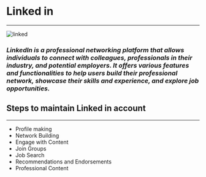 #  Linked in
___



![linked](https://github.com/Annie-anu/README/assets/96071910/792e77da-e0af-4dde-93b2-3f923850299c)


### _LinkedIn is a professional networking platform that allows individuals to connect with colleagues, professionals in their industry, and potential employers. It offers various features and functionalities to help users build their professional network, showcase their skills and experience, and explore job opportunities._


## Steps to maintain Linked in account
---

* Profile making
* Network Building
* Engage with Content
* Join Groups
* Job Search
* Recommendations and Endorsements
* Professional Content


